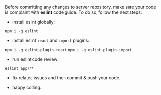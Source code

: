 Before committing any changes to server repository, make sure your code is complaint with **eslint** code guide. To do so, follow the next steps:

- install eslint globally:

 `npm i -g eslint`

- install eslint `react` and `import` plugins:

 `npm i -g eslint-plugin-react`
 `npm i -g eslint-plugin-import`
 
- run eslint code review

`eslint app/**`

- fix related issues and then commit & push your code.

- happy coding.



